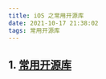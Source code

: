 ```yaml
---
title: iOS 之常用开源库
date: 2021-10-17 21:38:02
tags: 常用开源库
---
```


## 1. [常用开源库](https://github.com/mrhyh/iOS-LibraryCollections/blob/master/README.md#%E5%93%8D%E5%BA%94%E5%BC%8F%E6%A1%86%E6%9E%B6)
